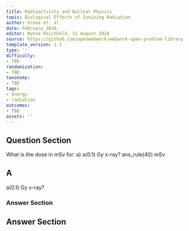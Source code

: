 ```yaml
---
title: Radioactivity and Nuclear Physics
topic: Biological Effects of Ionizing Radiation
author: Urone et. al
date: February 2018
editor: Wynne Reichheld, 31 August 2018
source: https://github.com/openwebwork/webwork-open-problem-library
template_version: 1.1
type: ''
difficulty:
- TBD
randomization:
- TBD
taxonomy:
- TBD
tags:
- energy
- radiation
outcomes:
- TBD
assets: ''
---
```


## Question Section 

What is the dose in mSv for: 
a) a(0.1) Gy x-ray? 
ans_rule(40) mSv

## A
a(0.1) Gy x-ray? 
### Answer Section


## Answer Section

